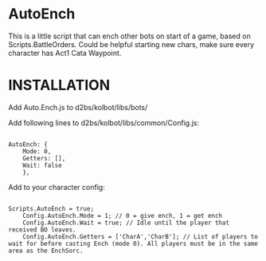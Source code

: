 # AutoEnch

This is a little script that can ench other bots on start of a game, based on Scripts.BattleOrders.
Could be helpful starting new chars, make sure every character has Act1 Cata Waypoint.

# INSTALLATION

Add Auto.Ench.js to d2bs/kolbot/libs/bots/



Add following lines to d2bs/kolbot/libs/common/Config.js:
```

AutoEnch: {
    Mode: 0,
    Getters: [],
    Wait: false
    },

```


Add to your character config:
```

Scripts.AutoEnch = true;
    Config.AutoEnch.Mode = 1; // 0 = give ench, 1 = get ench
    Config.AutoEnch.Wait = true; // Idle until the player that received BO leaves.
    Config.AutoEnch.Getters = ['CharA','CharB']; // List of players to wait for before casting Ench (mode 0). All players must be in the same area as the EnchSorc.

```

